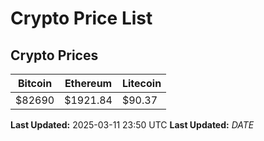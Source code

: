 # Crypto Price List

## Crypto Prices
| Bitcoin | Ethereum | Litecoin |
| ------- | -------- | -------- |
| $82690 | $1921.84 | $90.37 |
**Last Updated:** 2025-03-11 23:50 UTC
**Last Updated:** $DATE$
